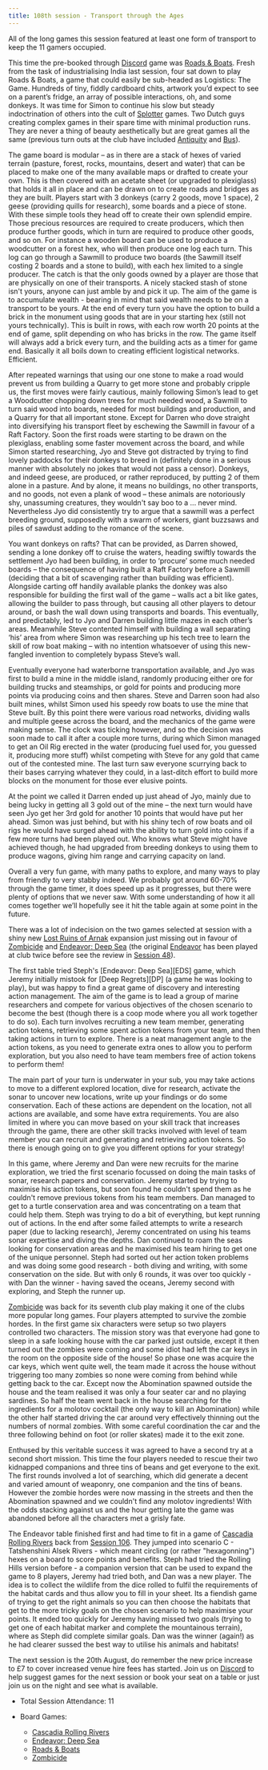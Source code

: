```yaml
---
title: 108th session - Transport through the Ages
---
```


All of the long games this session featured at least one form of transport to keep the 11 gamers occupied.

This time the pre-booked through [Discord][Contact] game was [Roads & Boats][RB]. Fresh from the task of industrialising India last session, four sat down to play Roads & Boats, a game that could easily be sub-headed as Logistics: The Game. Hundreds of tiny, fiddly cardboard chits, artwork you’d expect to see on a parent’s fridge, an array of possible interactions, oh, and some donkeys. It was time for Simon to continue his slow but steady indoctrination of others into the cult of [Splotter][Splot] games. Two Dutch guys creating complex games in their spare time with minimal production runs. They are never a thing of beauty aesthetically but are great games all the same (previous turn outs at the club have included [Antiquity][Ant] and [Bus][Bus]).
 
The game board is modular – as in there are a stack of hexes of varied terrain (pasture, forest, rocks, mountains, desert and water) that can be placed to make one of the many available maps or drafted to create your own. This is then covered with an acetate sheet (or upgraded to plexiglass) that holds it all in place and can be drawn on to create roads and bridges as they are built. Players start with 3 donkeys (carry 2 goods, move 1 space), 2 geese (providing quills for research), some boards and a piece of stone. With these simple tools they head off to create their own splendid empire. Those precious resources are required to create producers, which then produce further goods, which in turn are required to produce other goods, and so on. For instance a wooden board can be used to produce a woodcutter on a forest hex, who will then produce one log each turn. This log can go through a Sawmill to produce two boards (the Sawmill itself costing 2 boards and a stone to build), with each hex limited to a single producer. The catch is that the only goods owned by a player are those that are physically on one of their transports. A nicely stacked stash of stone isn't yours, anyone can just amble by and pick it up.
The aim of the game is to accumulate wealth - bearing in mind that said wealth needs to be on a transport to be yours. At the end of every turn you have the option to build a brick in the monument using goods that are in your starting hex (still not yours technically). This is built in rows, with each row worth 20 points at the end of game, split depending on who has bricks in the row. The game itself will always add a brick every turn, and the building acts as a timer for game end. Basically it all boils down to creating efficient logistical networks. Efficient.
 
After repeated warnings that using our one stone to make a road would prevent us from building a Quarry to get more stone and probably cripple us, the first moves were fairly cautious, mainly following Simon’s lead to get a Woodcutter chopping down trees for much needed wood, a Sawmill to turn said wood into boards, needed for most buildings and production, and a Quarry for that all important stone. Except for Darren who dove straight into diversifying his transport fleet by eschewing the Sawmill in favour of a Raft Factory. Soon the first roads were starting to be drawn on the plexiglass, enabling some faster movement across the board, and while Simon started researching, Jyo and Steve got distracted by trying to find lovely paddocks for their donkeys to breed in (definitely done in a serious manner with absolutely no jokes that would not pass a censor). Donkeys, and indeed geese, are produced, or rather reproduced, by putting 2 of them alone in a pasture. And by alone, it means no buildings, no other transports, and no goods, not even a plank of wood – these animals are notoriously shy, unassuming creatures, they wouldn't say boo to a ... never mind. Nevertheless Jyo did consistently try to argue that a sawmill was a perfect breeding ground, supposedly with a swarm of workers, giant buzzsaws and piles of sawdust adding to the romance of the scene.

You want donkeys on rafts? That can be provided, as Darren showed, sending a lone donkey off to cruise the waters, heading swiftly towards the settlement Jyo had been building, in order to ‘procure’ some much needed boards – the consequence of having built a Raft Factory before a Sawmill (deciding that a bit of scavenging rather than building was efficient). Alongside carting off handily available planks the donkey was also responsible for building the first wall of the game – walls act a bit like gates, allowing the builder to pass through, but causing all other players to detour around, or bash the wall down using transports and boards. This eventually, and predictably, led to Jyo and Darren building little mazes in each other’s areas. Meanwhile Steve contented himself with building a wall separating ‘his’ area from where Simon was researching up his tech tree to learn the skill of row boat making – with no intention whatsoever of using this new-fangled invention to completely bypass Steve’s wall.
 
Eventually everyone had waterborne transportation available, and Jyo was first to build a mine in the middle island, randomly producing either ore for building trucks and steamships, or gold for points and producing more points via producing coins and then shares. Steve and Darren soon had also built mines, whilst Simon used his speedy row boats to use the mine that Steve built.
By this point there were various road networks, dividing walls and multiple geese across the board, and the mechanics of the game were making sense. The clock was ticking however, and so the decision was soon made to call it after a couple more turns, during which Simon managed to get an Oil Rig erected in the water (producing fuel used for, you guessed it, producing more stuff) whilst competing with Steve for any gold that came out of the contested mine. The last turn saw everyone scurrying back to their bases carrying whatever they could, in a last-ditch effort to build more blocks on the monument for those ever elusive points. 

At the point we called it Darren ended up just ahead of Jyo, mainly due to being lucky in getting all 3 gold out of the mine – the next turn would have seen Jyo get her 3rd gold for another 10 points that would have put her ahead. Simon was just behind, but with his shiny tech of row boats and oil rigs he would have surged ahead with the ability to turn gold into coins if a few more turns had been played out. Who knows what Steve might have achieved though, he had upgraded from breeding donkeys to using them to produce wagons, giving him range and carrying capacity on land.

Overall a very fun game, with many paths to explore, and many ways to play from friendly to very stabby indeed. We probably got around 60-70% through the game timer, it does speed up as it progresses, but there were plenty of options that we never saw. With some understanding of how it all comes together we’ll hopefully see it hit the table again at some point in the future.

There was a lot of indecision on the two games selected at session with a shiny new [Lost Ruins of Arnak][LRA] expansion just missing out in favour of [Zombicide][Zom] and [Endeavor: Deep Sea][EdvDS] (the original [Endeavor][Edv] has been played at club twice before see the review in [Session 48][48]).

The first table tried Steph's [Endeavor: Deep Sea][EDS] game, which Jeremy initially mistook for [Deep Regrets][DP] (a game he was looking to play), but was happy to find a great game of discovery and interesting action management. The aim of the game is to lead a group of marine researchers and compete for various objectives of the chosen scenario to become the best (though there is a coop mode where you all work together to do so). Each turn involves recruiting a new team member, generating action tokens, retrieving some spent action tokens from your team, and then taking actions in turn to explore. There is a neat management angle to the action tokens, as you need to generate extra ones to allow you to perform exploration, but you also need to have team members free of action tokens to perform them!

The main part of your turn is underwater in your sub, you may take actions to move to a different explored location, dive for research, activate the sonar to uncover new locations, write up your findings or do some conservation. Each of these actions are dependent on the location, not all actions are available, and some have extra requirements. You are also limited in where you can move based on your skill track that increases through the game, there are other skill tracks involved with level of team member you can recruit and generating and retrieving action tokens. So there is enough going on to give you different options for your strategy!

In this game, where Jeremy and Dan were new recruits for the marine exploration, we tried the first scenario focussed on doing the main tasks of sonar, research papers and conservation. Jeremy started by trying to maximise his action tokens, but soon found he couldn't spend them as he couldn't remove previous tokens from his team members. Dan managed to get to a turtle conservation area and was concentrating on a team that could help them. Steph was trying to do a bit of everything, but kept running out of actions. In the end after some failed attempts to write a research paper (due to lacking research), Jeremy concentrated on using his teams sonar expertise and diving the depths. Dan continued to roam the seas looking for conservation areas and he maximised his team hiring to get one of the unique personnel. Steph had sorted out her action token problems and was doing some good research - both diving and writing, with some conservation on the side. But with only 6 rounds, it was over too quickly - with Dan the winner - having saved the oceans, Jeremy second with exploring, and Steph the runner up.

[Zombicide][Zom] was back for its seventh club play making it one of the clubs more popular long games. Four players attempted to survive the zombie hordes. In the first game six characters were setup so two players controlled two characters. The mission story was that everyone had gone to sleep in a safe looking house with the car parked just outside, except it then turned out the zombies were coming and some idiot had left the car keys in the room on the opposite side of the house! So phase one was acquire the car keys, which went quite well, the team made it across the house without triggering too many zombies so none were coming from behind while getting back to the car. Except now the Abomination spawned outside the house and the team realised it was only a four seater car and no playing sardines. So half the team went back in the house searching for the ingredients for a molotov cocktail (the only way to kill an Abomination) while the other half started driving the car around very effectively thinning out the numbers of normal zombies. With some careful coordination the car and the three following behind on foot (or roller skates) made it to the exit zone. 

Enthused by this veritable success it was agreed to have a second try at a second short mission. This time the four players needed to rescue their two kidnapped companions and three tins of beans and get everyone to the exit. The first rounds involved a lot of searching, which did generate a decent and varied amount of weaponry, one companion and the tins of beans. However the zombie hordes were now massing in the streets and then the Abomination spawned and we couldn't find any molotov ingredients! With the odds stacking against us and the hour getting late the game was abandoned before all the characters met a grisly fate.

The Endeavor table finished first and had time to fit in a game of [Cascadia Rolling Rivers][CasRR] back from [Session 106][106]. They jumped into scenario C - Tatshenshini Alsek Rivers - which meant circling (or rather "hexagonning") hexes on a board to score points and benefits. Steph had tried the Rolling Hills version before - a companion version that can be used to expand the game to 8 players, Jeremy had tried both, and Dan was a new player. The idea is to collect the wildlife from the dice rolled to fulfil the requirements of the habitat cards and thus allow you to fill in your sheet. Its a fiendish game of trying to get the right animals so you can then choose the habitats that get to the more tricky goals on the chosen scenario to help maximise your points. It ended too quickly for Jeremy having missed two goals (trying to get one of each habitat marker and complete the mountainous terrain), where as Steph did complete similar goals. Dan was the winner (again!) as he had clearer sussed the best way to utilise his animals and habitats!

The next session is the 20th August, do remember the new price increase to £7 to cover increased venue hire fees has started. Join us on [Discord][Contact] to help suggest games for the next session or book your seat on a table or just join us on the night and see what is available.

* Total Session Attendance: 11
* Board Games:

    * [Cascadia Rolling Rivers][CasRR]
    * [Endeavor: Deep Sea][EdvDS]
    * [Roads & Boats][RB]
    * [Zombicide][Zom]


[48]: /2023/02/22/fortyeighth-session.html
[106]: /2025/07/09/106th-session.html

[CasRR]: {{site.data.BoardGameLinks.CascadiaRollingRivers.Link}}
[EdvDS]: {{site.data.BoardGameLinks.EndeavorDeepSea.Link}}
[RB]: {{site.data.BoardGameLinks.RoadsAndBoats.Link}}
[Zom]: {{site.data.BoardGameLinks.Zombicide.Link}}
[Edv]: {{site.data.BoardGameLinks.Endeavor.Link}}
[LRA]: {{site.data.BoardGameLinks.LostRuinsOfArnak.Link}}
[DR]: {{site.data.BoardGameLinks.DeepRegrets.Link}}
[Ant]: {{site.data.BoardGameLinks.Antiquity.Link}}
[Bus]: {{site.data.BoardGameLinks.Bus.Link}}

[Contact]: /Contact.html

[Splot]: https://boardgamegeek.com/boardgamepublisher/140/splotter-spellen


